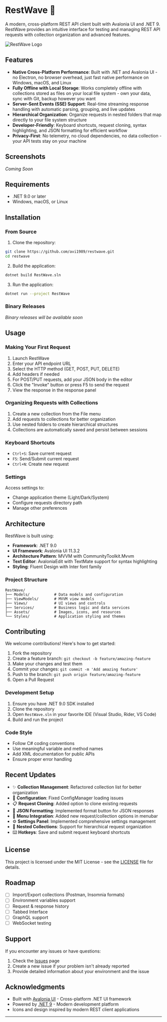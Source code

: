 # RestWave 🌊

A modern, cross-platform REST API client built with Avalonia UI and .NET 9. RestWave provides an intuitive interface for testing and managing REST API requests with collection organization and advanced features.

![RestWave Logo](RestWave/Assets/logo.ico)

## Features

- **Native Cross-Platform Performance**: Built with .NET and Avalonia UI - no Electron, no browser overhead, just fast native performance on Windows, macOS, and Linux
- **Fully Offline with Local Storage**: Works completely offline with collections stored as files on your local file system - own your data, sync with Git, backup however you want
- **Server-Sent Events (SSE) Support**: Real-time streaming response handling with automatic parsing, grouping, and live updates
- **Hierarchical Organization**: Organize requests in nested folders that map directly to your file system structure
- **Developer-Friendly**: Keyboard shortcuts, request cloning, syntax highlighting, and JSON formatting for efficient workflow
- **Privacy-First**: No telemetry, no cloud dependencies, no data collection - your API tests stay on your machine

## Screenshots

*Coming Soon*

## Requirements

- .NET 9.0 or later
- Windows, macOS, or Linux

## Installation

### From Source

1. Clone the repository:
```bash
git clone https://github.com/avi1989/restwave.git
cd restwave
```

2. Build the application:
```bash
dotnet build RestWave.sln
```

3. Run the application:
```bash
dotnet run --project RestWave
```

### Binary Releases

*Binary releases will be available soon*

## Usage

### Making Your First Request

1. Launch RestWave
2. Enter your API endpoint URL
3. Select the HTTP method (GET, POST, PUT, DELETE)
4. Add headers if needed
5. For POST/PUT requests, add your JSON body in the editor
6. Click the "Invoke" button or press F5 to send the request
7. View the response in the response panel

### Organizing Requests with Collections

1. Create a new collection from the File menu
2. Add requests to collections for better organization
3. Use nested folders to create hierarchical structures
4. Collections are automatically saved and persist between sessions

### Keyboard Shortcuts

- `Ctrl+S`: Save current request
- `F5`: Send/Submit current request
- `Ctrl+N`: Create new request

### Settings

Access settings to:
- Change application theme (Light/Dark/System)
- Configure requests directory path
- Manage other preferences

## Architecture

RestWave is built using:

- **Framework**: .NET 9.0
- **UI Framework**: Avalonia UI 11.3.2
- **Architecture Pattern**: MVVM with CommunityToolkit.Mvvm
- **Text Editor**: AvaloniaEdit with TextMate support for syntax highlighting
- **Styling**: Fluent Design with Inter font family

### Project Structure

```
RestWave/
├── Models/           # Data models and configuration
├── ViewModels/       # MVVM view models
├── Views/            # UI views and controls
├── Services/         # Business logic and data services
├── Assets/           # Images, icons, and resources
└── Styles/           # Application styling and themes
```

## Contributing

We welcome contributions! Here's how to get started:

1. Fork the repository
2. Create a feature branch: `git checkout -b feature/amazing-feature`
3. Make your changes and test them
4. Commit your changes: `git commit -m 'Add amazing feature'`
5. Push to the branch: `git push origin feature/amazing-feature`
6. Open a Pull Request

### Development Setup

1. Ensure you have .NET 9.0 SDK installed
2. Clone the repository
3. Open `RestWave.sln` in your favorite IDE (Visual Studio, Rider, VS Code)
4. Build and run the project

### Code Style

- Follow C# coding conventions
- Use meaningful variable and method names
- Add XML documentation for public APIs
- Ensure proper error handling

## Recent Updates

- ✨ **Collection Management**: Refactored collection list for better organization
- 🔧 **Configuration**: Fixed ConfigManager loading issues
- 📋 **Request Cloning**: Added option to clone existing requests
- 🎨 **JSON Formatting**: Implemented format button for JSON responses
- 📱 **Menu Integration**: Added new request/collection options in menubar
- ⚙️ **Settings Panel**: Implemented comprehensive settings management
- 🎯 **Nested Collections**: Support for hierarchical request organization
- ⌨️ **Hotkeys**: Save and submit request keyboard shortcuts

## License

This project is licensed under the MIT License - see the [LICENSE](LICENSE) file for details.

## Roadmap

- [ ] Import/Export collections (Postman, Insomnia formats)
- [ ] Environment variables support
- [ ] Request & response history
- [ ] Tabbed Interface
- [ ] GraphQL support
- [ ] WebSocket testing

## Support

If you encounter any issues or have questions:

1. Check the [Issues](https://github.com/avi1989/restwave/issues) page
2. Create a new issue if your problem isn't already reported
3. Provide detailed information about your environment and the issue

## Acknowledgments

- Built with [Avalonia UI](https://avaloniaui.net/) - Cross-platform .NET UI framework
- Powered by [.NET 9](https://dotnet.microsoft.com/) - Modern development platform
- Icons and design inspired by modern REST client applications

---
